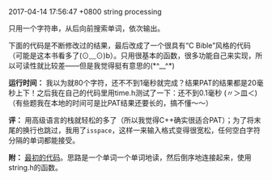 2017-04-14 17:56:47 +0800
string processing

只用一个字符串，从后向前搜索单词，依次输出。

下面的代码是不断修改过的结果，最后改成了一个很具有“C Bible”风格的代码（可能是这本书看多了(⊙﹏⊙)b）。只用很基本的函数，很多功能自己来实现，所以可读性就比较差——但是我觉得挺有意思的(\*^__^\*) 

**运行时间：** 我以为就80个字符，还不不到1毫秒就完成？结果PAT的结果都是20毫秒上下！之后我在自己的代码里用time.h测试了一下：还不到0.1毫秒 (〃＞皿＜)
（有些题我在本地的时间可是比PAT结果还要长的，搞不懂～～）

**评：** 用高级语言的栈就轻松的多了（所以我觉得C++确实很适合PAT）；为了将末尾的换行也跳过，我用了`isspace`，这样一来输入格式变得很宽松，任何空白字符分隔的单词都能接受。

**附：** [最初的代码](https://github.com/OliverLew/PAT/blob/045245fd75d9f1199c2bc634e6a5f7bf50770bf2/PATBasic/1009.c)。思路是一个单词一个单词地读，然后倒序地连接起来，使用string.h的函数。
